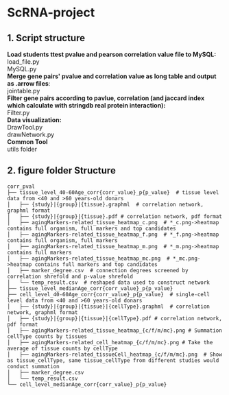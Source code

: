 # ScRNA-project
## 1. Script structure
**Load students ttest pvalue and pearson correlation value file to MySQL:**    
load_file.py    
MySQL.py    
**Merge gene pairs' pvalue and correlation value as long table and output as .arrow files**:    
jointable.py    
**Filter gene pairs according to pavlue, correlation (and jaccard index which calculate with stringdb real protein interaction):**    
Filter.py    
**Data visualization:**    
DrawTool.py    
drawNetwork.py    
**Common Tool**    
utils folder    

## 2. figure folder Structure
```
corr_pval
├── tissue_level_40-60Age_corr{corr_value}_p{p_value}  # tissue level data from <40 and >60 years-old donars
│   ├── {study}|{group}|{tissue}.graphml  # correlation network, graphml format
│   ├── {study}|{group}|{tissue}.pdf # correlation network, pdf format
│   ├── agingMarkers-related_tissue_heatmap_c.png  # *_c.png->heatmap contains full organism, full markers and top candidates
│   ├── agingMarkers-related_tissue_heatmap_f.png  # *_f.png->heatmap contains full organism, full markers
│   ├── agingMarkers-related_tissue_heatmap_m.png  # *_m.png->heatmap contains full markers
│   ├── agingMarkers-related_tissue_heatmap_mc.png  # *_mc.png->heatmap contains full markers and top candidates
│   ├── marker_degree.csv  # connection degrees screened by correlation shrefold and p-value shrefold
│   └── temp_result.csv  # reshaped data used to construct network
├── tissue_level_medianAge_corr{corr_value}_p{p_value}
├── cell_level_40-60Age_corr{corr_value}_p{p_value}  # single-cell level data from <40 and >60 years-old donars
│   ├── {study}|{group}|{tissue}|{cellType}.graphml  # correlation network, graphml format
│   ├── {study}|{group}|{tissue}|{cellType}.pdf # correlation network, pdf format
│   ├── agingMarkers-related_tissue_heatmap_{c/f/m/mc}.png # Summation cellType counts by tissues
│   ├── agingMarkers-related_cell_heatmap_{c/f/m/mc}.png # Take the average of tissue counts by cellType 
│   ├── agingMarkers-related_tissueCell_heatmap_{c/f/m/mc}.png  # Show as tissue_cellType, same tissue_cellType from different studies would conduct summation
│   ├── marker_degree.csv 
│   └── temp_result.csv
└── cell_level_medianAge_corr{corr_value}_p{p_value}
```
